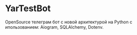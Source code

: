 # YarTestBot
OpenSource телеграм бот с новой архитектурой на Python с ипользованием: Aiogram, SQLAlchemy, Dotenv.

